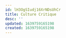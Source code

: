 ```yaml
---
id: lH3OgSIudj16XrNDsUhCr
title: Culture Critique
desc: ''
updated: 1639759165198
created: 1639759165198
---
```


